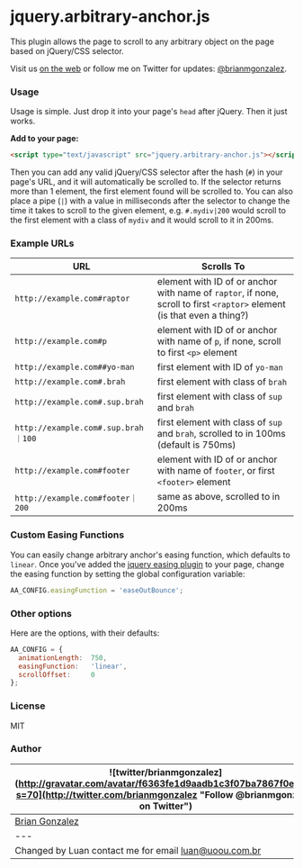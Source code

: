 # jquery.arbitrary-anchor.js

This plugin allows the page to scroll to any arbitrary object on the page based on jQuery/CSS selector. 

Visit us [on the web](http://briangonzalez.org/arbitrary-anchor) or follow me on Twitter for updates: [@brianmgonzalez](http://twitter.com/brianmgonzalez).

### Usage

Usage is simple. Just drop it into your page's `head` after jQuery. Then it just works.

__Add to your page:__
```html
<script type="text/javascript" src="jquery.arbitrary-anchor.js"></script>
```

Then you can add any valid jQuery/CSS selector after the hash (`#`) in your page's URL, and it will automatically be scrolled to. 
If the selector returns more than 1 element, the first element found will be scrolled to. You can also place a pipe (`|`) with a value in milliseconds after the selector to change the 
time it takes to scroll to the given element, e.g. `#.mydiv|200` would scroll to the first element with a class of `mydiv` and it would scroll to it
in 200ms.

### Example URLs

 URL                                | Scrolls To                                                                              
------------------------------------|-----------------------------------------------------------------------------------------
 `http://example.com#raptor`        | element with ID of or anchor with name of `raptor`, if none, scroll to first `<raptor>` element (is that even a thing?)                                       
 `http://example.com#p`             | element with ID of or anchor with name of `p`, if none, scroll to first `<p>` element        
 `http://example.com##yo-man`       | first element with ID of `yo-man`                                                       
 `http://example.com#.brah`         | first element with class of `brah`                                                      
 `http://example.com#.sup.brah`     | first element with class of `sup` and `brah`                                            
 `http://example.com#.sup.brah｜100` | first element with class of `sup` and `brah`, scrolled to in 100ms (default is 750ms)                                             
 `http://example.com#footer`        | element with ID of or anchor with name of `footer`, or first `<footer>` element  
 `http://example.com#footer｜200`    | same as above, scrolled to in 200ms 
 

### Custom Easing Functions
You can easily change arbitrary anchor's easing function, which defaults to `linear`. Once you've added the [jquery easing plugin](http://gsgd.co.uk/sandbox/jquery/easing/) to your page, change the easing function by setting the global configuration variable:

```javascript
AA_CONFIG.easingFunction = 'easeOutBounce';
```

### Other options
Here are the options, with their defaults:

```javascript
AA_CONFIG = {
  animationLength:  750,
  easingFunction:   'linear',
  scrollOffset:     0
};
```

### License

MIT

### Author

| ![twitter/brianmgonzalez](http://gravatar.com/avatar/f6363fe1d9aadb1c3f07ba7867f0e854?s=70](http://twitter.com/brianmgonzalez "Follow @brianmgonzalez on Twitter") |
|---|
| [Brian Gonzalez](http://briangonzalez.org) |
|---|
| Changed by Luan contact me for email luan@uoou.com.br